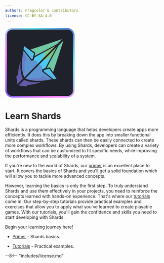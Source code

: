 ```yaml
---
authors: Fragcolor & contributors
license: CC-BY-SA-4.0
---
```


![](assets/ShardsLogo.png)

# Learn Shards

Shards is a programming language that helps developers create apps more efficiently. It does this by breaking down the app into smaller functional units called shards. These shards can then be easily connected to create more complex workflows. By using Shards, developers can create a variety of workflows that can be customized to fit specific needs, while improving the performance and scalability of a system.

If you're new to the world of Shards, our [primer](./primer/) is an excellent place to start. It covers the basics of Shards and you'll get a solid foundation which will allow you to tackle more advanced concepts.

However, learning the basics is only the first step. To truly understand Shards and use them effectively in your projects, you need to reinforce the concepts learned with hands-on experience. That's where our [tutorials](./tutorials/) come in. Our step-by-step tutorials provide practical examples and exercises that allow you to apply what you've learned to create playable games. With our tutorials, you'll gain the confidence and skills you need to start developing with Shards.

Begin your learning journey here!

- [Primer](./primer/) - Shards basics.

- [Tutorials](./tutorials/) - Practical examples.

--8<-- "includes/license.md"
